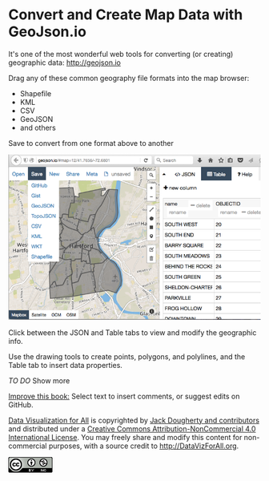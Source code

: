 # Convert and Create Map Data with GeoJson.io

It's one of the most wonderful web tools for converting (or creating) geographic data: http://geojson.io

Drag any of these common geography file formats into the map browser:
- Shapefile
- KML
- CSV
- GeoJSON
- and others

Save to convert from one format above to another

![](geojson-save-as.png)

Click between the JSON and Table tabs to view and modify the geographic info.

Use the drawing tools to create points, polygons, and polylines, and the Table tab to insert data properties.

*TO DO* Show more




[Improve this book:](../../gitbook/improve.md) Select text to insert comments, or suggest edits on GitHub.

[Data Visualization for All](http://datavizforall.org)
is copyrighted by [Jack Dougherty and contributors](../../introduction/who.md)
and distributed under a [Creative Commons Attribution-NonCommercial 4.0 International License](http://creativecommons.org/licenses/by-nc/4.0). You may freely share and modify this content for non-commercial purposes, with a source credit to http://DataVizForAll.org.

![Creative Commons by-nc image](../../cc-by-nc.png)
